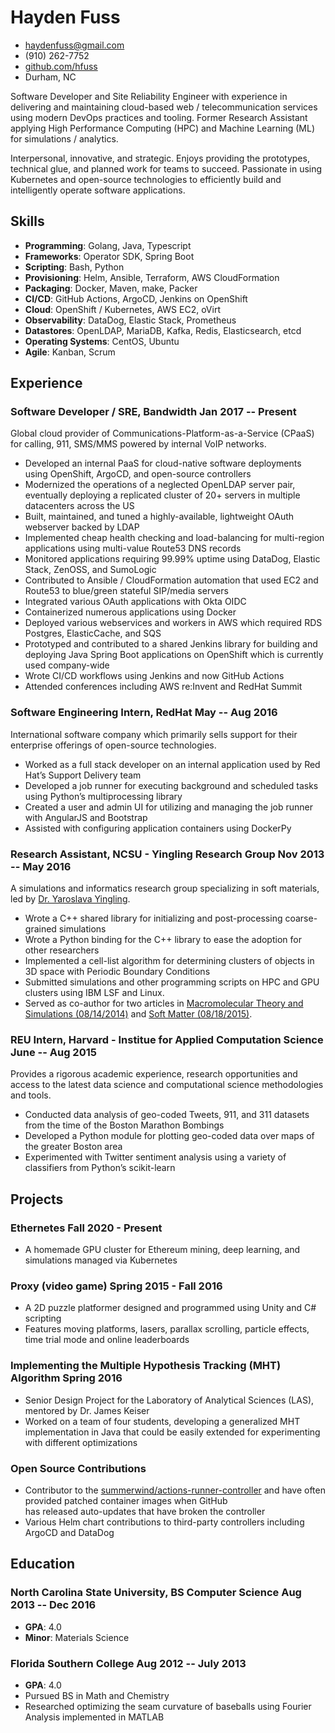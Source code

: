 <!-- The (first) h1 will be used as the <title> of the HTML page -->
# Hayden Fuss

<!-- The unordered list immediately after the h1 will be formatted on a single
line. It is intended to be used for contact details -->
- <haydenfuss@gmail.com>
- (910) 262-7752
- [github.com/hfuss](https://github.com/hfuss)
- Durham, NC

<!-- The paragraph after the h1 and ul and before the first h2 is optional. It
is intended to be used for a short summary. -->

Software Developer and Site Reliability Engineer with experience in delivering and maintaining
cloud-based web / telecommunication services using modern DevOps practices and tooling. Former Research
Assistant applying High Performance Computing (HPC) and Machine Learning (ML) for simulations / analytics.

Interpersonal, innovative, and strategic. Enjoys providing the prototypes, technical glue, and planned work
for teams to succeed. Passionate in using Kubernetes and open-source technologies to efficiently build
and intelligently operate software applications.

## Skills

 - **Programming**: Golang, Java, Typescript
 - **Frameworks**: Operator SDK, Spring Boot
 - **Scripting**: Bash, Python
 - **Provisioning**: Helm, Ansible, Terraform, AWS CloudFormation
 - **Packaging**: Docker, Maven, make, Packer 
 - **CI/CD**: GitHub Actions, ArgoCD, Jenkins on OpenShift
 - **Cloud**: OpenShift / Kubernetes, AWS EC2, oVirt
 - **Observability**: DataDog, Elastic Stack, Prometheus
 - **Datastores**: OpenLDAP, MariaDB, Kafka, Redis, Elasticsearch, etcd
 - **Operating Systems**: CentOS, Ubuntu
 - **Agile**: Kanban, Scrum


## Experience

<!-- You have to wrap the "left" and "right" half of these headings in spans by
hand -->
### <span>Software Developer / SRE, Bandwidth</span> <span>Jan 2017 -- Present</span>

Global cloud provider of Communications-Platform-as-a-Service (CPaaS) for calling, 911, SMS/MMS powered by internal VoIP networks.

 - Developed an internal PaaS for cloud-native software deployments using OpenShift, ArgoCD, and open-source controllers
 - Modernized the operations of a neglected OpenLDAP server pair, eventually deploying a replicated cluster of 20+ servers in multiple datacenters across the US
 - Built, maintained, and tuned a highly-available, lightweight OAuth webserver backed by LDAP
 - Implemented cheap health checking and load-balancing for multi-region applications using multi-value Route53 DNS records
 - Monitored applications requiring 99.99% uptime using DataDog, Elastic Stack, ZenOSS, and SumoLogic
 - Contributed to Ansible / CloudFormation automation that used EC2 and Route53 to blue/green stateful SIP/media servers
 - Integrated various OAuth applications with Okta OIDC
 - Containerized numerous applications using Docker
 - Deployed various webservices and workers in AWS which required RDS Postgres, ElasticCache, and SQS
 - Prototyped and contributed to a shared Jenkins library for building and deploying Java Spring Boot applications on OpenShift which is currently used company-wide
 - Wrote CI/CD workflows using Jenkins and now GitHub Actions
 - Attended conferences including AWS re:Invent and RedHat Summit
 
### <span>Software Engineering Intern, RedHat</span> <span>May -- Aug 2016</span>

International software company which primarily sells support for their enterprise offerings of open-source technologies.

- Worked as a full stack developer on an internal application used by Red Hat’s Support Delivery team
- Developed a job runner for executing background and scheduled tasks using Python’s multiprocessing library
- Created a user and admin UI for utilizing and managing the job runner with AngularJS and Bootstrap
- Assisted with configuring application containers using DockerPy

### <span>Research Assistant, NCSU - Yingling Research Group</span> <span>Nov 2013 -- May 2016</span>

A simulations and informatics research group specializing in soft materials, led by [Dr. Yaroslava Yingling](https://www.mse.ncsu.edu/yingling/).

- Wrote a C++ shared library for initializing and post-processing coarse-grained simulations
- Wrote a Python binding for the C++ library to ease the adoption for other researchers
- Implemented a cell-list algorithm for determining clusters of objects in 3D space with Periodic Boundary Conditions
- Submitted simulations and other programming scripts on HPC and GPU clusters using IBM LSF and Linux.
- Served as co-author for two articles in [Macromolecular Theory and Simulations (08/14/2014)]() and [Soft Matter (08/18/2015)]().


### <span>REU Intern, Harvard - Institue for Applied Computation Science</span> <span>June -- Aug 2015</span>

Provides a rigorous academic experience, research opportunities and access to the latest data science and computational science methodologies and tools.

- Conducted data analysis of geo-coded Tweets, 911, and 311 datasets from the time of the Boston Marathon Bombings
- Developed a Python module for plotting geo-coded data over maps of the greater Boston area
- Experimented with Twitter sentiment analysis using a variety of classifiers from Python’s scikit-learn

## Projects

### <span>Ethernetes</span> <span>Fall 2020 - Present</span>

- A homemade GPU cluster for Ethereum mining, deep learning, and simulations managed via Kubernetes

### <span>Proxy (video game)</span> <span>Spring 2015 - Fall 2016</span>

- A 2D puzzle platformer designed and programmed using Unity and C# scripting
- Features moving platforms, lasers, parallax scrolling, particle effects, time trial mode and online leaderboards

### <span>Implementing the Multiple Hypothesis Tracking (MHT) Algorithm</span> <span>Spring 2016</span>

- Senior Design Project for the Laboratory of Analytical Sciences (LAS), mentored by Dr. James Keiser
- Worked on a team of four students, developing a generalized MHT implementation in Java that could be easily
  extended for experimenting with different optimizations

### <span>Open Source Contributions</span>

- Contributor to the [summerwind/actions-runner-controller]() and have often provided patched container images when GitHub   
  has released auto-updates that have broken the controller
- Various Helm chart contributions to third-party controllers including ArgoCD and DataDog

## Education

### <span>North Carolina State University, BS Computer Science</span> <span>Aug 2013 -- Dec 2016</span>

  - **GPA**: 4.0
  - **Minor**: Materials Science

### <span>Florida Southern College</span> <span>Aug 2012 -- July 2013</span>

  - **GPA**: 4.0
  - Pursued BS in Math and Chemistry
  - Researched optimizing the seam curvature of baseballs using Fourier Analysis implemented in MATLAB
 